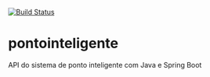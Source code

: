 [![Build Status](https://travis-ci.org/ninamadeira/pontointeligente.svg?branch=master)](https://travis-ci.org/ninamadeira/pontointeligente)
# pontointeligente
API do sistema de ponto inteligente com Java e Spring Boot
